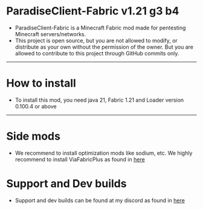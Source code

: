 # ParadiseClient-Fabric v1.21 g3 b4

* ParadiseClient-Fabric is a Minecraft Fabric mod made for pentesting Minecraft servers/networks.
* This project is open source, but you are not allowed to modify, or distribute as your own without the permission of
  the owner. But you are allowed to contribute to this project through GitHub commits only.

 ---

# How to install

* To install this mod, you need java 21, Fabric 1.21 and Loader version 0.100.4 or above

---

# Side mods

* We recommend to install optimization mods like sodium, etc. We highly recommend to install ViaFabricPlus as found
  in [here](https://modrinth.com/mod/viafabricplus)

# Support and Dev builds

* Support and dev builds can be found at my discord as found in [here](https://discord.gg/3meyfSZ37J)
